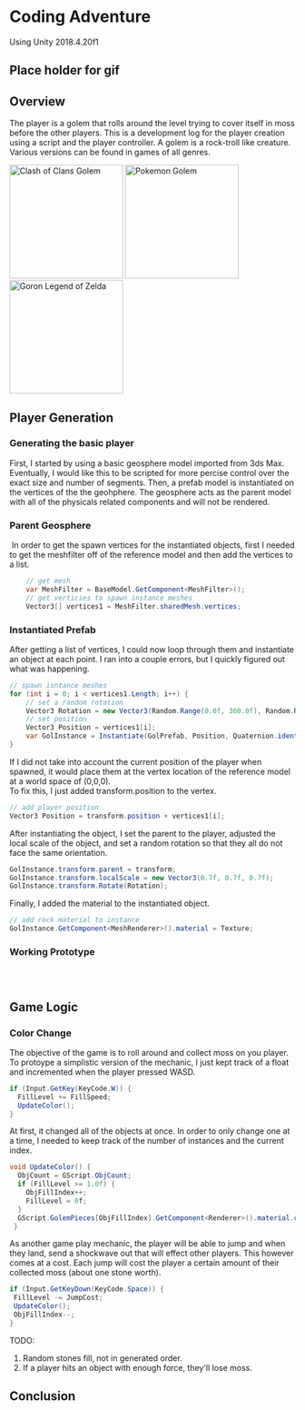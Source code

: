 # Coding Adventure

Using Unity 2018.4.20f1

## Place holder for gif  

## Overview  
The player is a golem that rolls around the level trying to cover itself in moss before the other players.  This is a development log for the player creation using a script and
the player controller.  A golem is a rock-troll like creature.  Various versions can be found in games of all genres.

<img src="https://vignette.wikia.nocookie.net/clashofclans/images/c/c2/Golem_info.png/revision/latest/scale-to-width-down/340?cb=20170927231256" alt="Clash of Clans Golem" width="200"/>
<img src="https://pokemon.gameinfo.io/images/pokemon-go/076-00.png" alt="Pokemon Golem" width="200"/>
<img src="https://www.gamehiker.com/wiki/images/thumb/f/f1/Goron.jpg/200px-Goron.jpg" alt="Goron Legend of Zelda" width="200"/>

## Player Generation

### Generating the basic player

First, I started by using a basic geosphere model imported from 3ds Max.  Eventually, I would like this to be scripted for more percise control over the exact size and number of segments.
Then, a prefab model is instantiated on the vertices of the the geohphere.  The geosphere acts as the parent model with all of the physicals related components and will not be rendered.

### Parent Geosphere
<img>  
In order to get the spawn vertices for the instantiated objects, first I needed to get the meshfilter off of the reference model and then add the vertices to a list.  

```C#
	// get mesh
    var MeshFilter = BaseModel.GetComponent<MeshFilter>();
    // get verticies to spawn instance meshes
    Vector3[] vertices1 = MeshFilter.sharedMesh.vertices;
```

### Instantiated Prefab 

After getting a list of vertices, I could now loop through them and instantiate an object at each point.  I ran into a couple errors, but I quickly figured out what was happening.  

```C#
// spawn isntance meshes
for (int i = 0; i < vertices1.Length; i++) {
	// set a random rotation
	Vector3 Rotation = new Vector3(Random.Range(0.0f, 360.0f), Random.Range(0.0f, 360.0f), Random.Range(0.0f, 360.0f));
	// set position
	Vector3 Position = vertices1[i];
	var GolInstance = Instantiate(GolPrefab, Position, Quaternion.identity);
}
```
If I did not take into account the current position of the player when spawned, it would place them at the vertex location of the reference model at a world space of (0,0,0).  
To fix this, I just added transform.position to the vertex.  

```C#
// add player position
Vector3 Position = transform.position + vertices1[i];
```
After instantiating the object, I set the parent to the player, adjusted the local scale of the object, and set a random rotation so that they all do not face the same orientation.  

```C#
GolInstance.transform.parent = transform;
GolInstance.transform.localScale = new Vector3(0.7f, 0.7f, 0.7f);
GolInstance.transform.Rotate(Rotation);
```

Finally, I added the material to the instantiated object.  

```C#
// add rock material to instance
GolInstance.GetComponent<MeshRenderer>().material = Texture;
```
### Working Prototype
<img>  

```C#  
	
```

## Game Logic  

### Color Change  
The objective of the game is to roll around and collect moss on you player.  To protoype a simplistic version of the mechanic, I just kept track of a float and incremented when the player pressed WASD.  

```C#
if (Input.GetKey(KeyCode.W)) {
  FillLevel += FillSpeed;
  UpdateColor();
}
```
At first, it changed all of the objects at once.  In order to only change one at a time, I needed to keep track of the number of instances and the current index.  
```C# 
void UpdateColor() {
  ObjCount = GScript.ObjCount;
  if (FillLevel >= 1.0f) {
    ObjFillIndex++;
    FillLevel = 0f;
  }
  GScript.GolemPieces[ObjFillIndex].GetComponent<Renderer>().material.color = Color.Lerp(StartColor, EndColor, FillLevel);
 }
 ```
 
 As another game play mechanic, the player will be able to jump and when they land, send a shockwave out that will effect other players.  This however comes at a cost.
 Each jump will cost the player a certain amount of their collected moss (about one stone worth).  
 ```C#
if (Input.GetKeyDown(KeyCode.Space)) {
  FillLevel -= JumpCost;
  UpdateColor();
  ObjFillIndex--;
}
```

TODO: 
1. Random stones fill, not in generated order.  
2. If a player hits an object with enough force, they'll lose moss.  
## Conclusion 